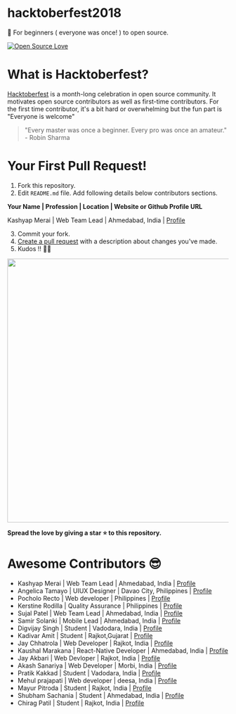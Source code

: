 # hacktoberfest2018
🎉 For beginners ( everyone was once! ) to open source. 

[![Open Source Love](https://badges.frapsoft.com/os/v1/open-source-150x25.png?v=103)](https://github.com/ellerbrock/open-source-badges/)

# What is Hacktoberfest?
[Hacktoberfest](https://hacktoberfest.digitalocean.com/) is a month-long celebration in open source community. It motivates open source contributors as well as first-time contributors. For the first time contributor, it's a bit hard or overwhelming but the fun part is "Everyone is welcome"


> "Every master was once a beginner. Every pro was once an amateur." - Robin Sharma

# Your First Pull Request!
1. Fork this repository.
2. Edit `README.md` file. Add following details below contributors sections.


**Your Name | Profession | Location | Website or Github Profile URL**


Kashyap Merai | Web Team Lead | Ahmedabad, India | [Profile](http://kamerk22.github.io)


3. Commit your fork.
4. [Create a pull request](https://www.digitalocean.com/community/tutorials/how-to-create-a-pull-request-on-github) with a description about changes you've made.
5. Kudos !! 🎊🎉


<img src="https://raw.githubusercontent.com/kamerk22/hacktoberfest2018/master/kudos.gif" width="600"  />


  
**Spread the love by giving a star ⭐ to this repository.**



# Awesome Contributors 😎
- Kashyap Merai | Web Team Lead | Ahmedabad, India | [Profile](http://kamerk22.github.io)
- Angelica Tamayo | UIUX Designer | Davao City, Philippines | [Profile](https://github.com/angelicaT3)
- Pocholo Recto | Web developer | Philippines | [Profile](https://github.com/cholorecto)
- Kerstine Rodilla | Quality Assurance | Philippines | [Profile](https://github.com/kerstinerodilla)
- Sujal Patel | Web Team Lead | Ahmedabad, India | [Profile](https://github.com/sujalpatel2209)
- Samir Solanki | Mobile Lead | Ahmedabad, India | [Profile](https://github.com/samsol38)
- Digvijay Singh | Student | Vadodara, India | [Profile](https://github.com/diggis00)
- Kadivar Amit | Student | Rajkot,Gujarat | [Profile](https://github.com/amitkadivar1)
- Jay Chhatrola | Web Developer | Rajkot, India | [Profile](https://github.com/jaychhatrola)
- Kaushal Marakana | React-Native Developer | Ahmedabad, India | [Profile](https://github.com/kaushalmarakana)
- Jay Akbari | Web Devloper | Rajkot, India | [Profile](https://github.com/JayAkbari)
- Akash Sanariya | Web Developer | Morbi, India | [Profile](https://github.com/AkashSanariya)
- Pratik Kakkad | Student | Vadodara, India | [Profile](https://github.com/Pratikkakkad)
- Mehul prajapati | Web developer  | deesa, India | [Profile](https://github.com/mehuls85345)
- Mayur Pitroda | Student | Rajkot, India | [Profile](https://github.com/mayur31031996)
- Shubham Sachania | Student | Ahmedabad, India | [Profile](https://github.com/ShubhamSachania)
- Chirag Patil | Student | Rajkot, India | [Profile](https://github.com/chiragpatil)
